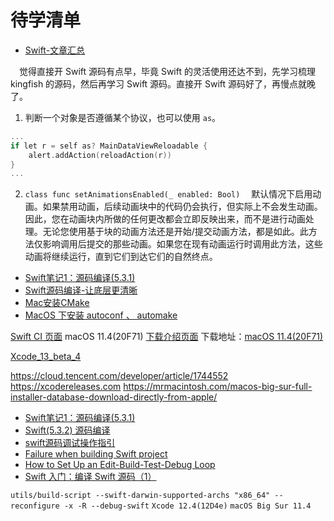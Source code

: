 #  待学清单

+ [Swift-文章汇总](https://www.jianshu.com/p/fadbefa4acad)

&emsp;觉得直接开 Swift 源码有点早，毕竟 Swift 的灵活使用还达不到，先学习梳理 kingfish 的源码，然后再学习 Swift 源码。直接开 Swift 源码好了，再慢点就晚了。


1. 判断一个对象是否遵循某个协议，也可以使用 `as`。
```c++
...
if let r = self as? MainDataViewReloadable {
    alert.addAction(reloadAction(r))
}
...
```

2. `class func setAnimationsEnabled(_ enabled: Bool)`
  &emsp;默认情况下启用动画。如果禁用动画，后续动画块中的代码仍会执行，但实际上不会发生动画。因此，您在动画块内所做的任何更改都会立即反映出来，而不是进行动画处理。无论您使用基于块的动画方法还是开始/提交动画方法，都是如此。此方法仅影响调用后提交的那些动画。如果您在现有动画运行时调用此方法，这些动画将继续运行，直到它们到达它们的自然终点。
  
+ [Swift笔记1：源码编译(5.3.1)](https://juejin.cn/post/6914265565540384782)
+ [Swift源码编译-让底层更清晰](https://www.jianshu.com/p/5cd66d7d2daf)
+ [Mac安装CMake](https://www.jianshu.com/p/7fff1f77dd9d)
+ [MacOS 下安装 autoconf 、 automake](https://www.jianshu.com/p/cbd651911434)


[Swift CI 页面](https://ci.swift.org)
macOS 11.4(20F71) [下载介绍页面](https://mrmacintosh.com/macos-big-sur-full-installer-database-download-directly-from-apple/) 下载地址：[macOS 11.4(20F71)](http://swcdn.apple.com/content/downloads/55/59/071-00696-A_4T69TQR1VO/9psvjmwyjlucyg708cqjeaiylrvb0xph94/InstallAssistant.pkg)

[Xcode_13_beta_4](https://download.developer.apple.com/Developer_Tools/Xcode_13_beta_4/Xcode_13_beta_4.xip)

https://cloud.tencent.com/developer/article/1744552
https://xcodereleases.com
https://mrmacintosh.com/macos-big-sur-full-installer-database-download-directly-from-apple/

+ [Swift笔记1：源码编译(5.3.1)](https://juejin.cn/post/6914265565540384782)
+ [Swift(5.3.2) 源码编译](https://github.com/ShenYj/ShenYj.github.io/wiki/Swift-源码编译)
+ [swift源码调试操作指引](https://juejin.cn/post/6901191690510565383)
+ [Failure when building Swift project](https://forums.swift.org/t/failure-when-building-swift-project/46964)
+ [How to Set Up an Edit-Build-Test-Debug Loop](https://github.com/apple/swift/blob/main/docs/HowToGuides/GettingStarted.md#using-both-ninja-and-xcode)
+ [Swift 入门：编译 Swift 源码（1）](https://cloud.tencent.com/developer/article/1744552)


`utils/build-script --swift-darwin-supported-archs "x86_64" --reconfigure -x -R --debug-swift`
`Xcode 12.4(12D4e)`
`macOS Big Sur 11.4`
